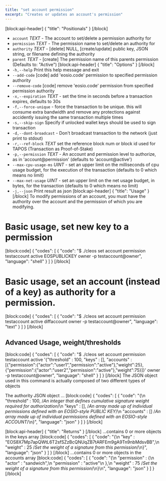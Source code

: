 ```yaml
---
title: "set account permission"
excerpt: "Creates or updates an account's permission"
---
```

[block:api-header]
{
  "title": "Positionals"
}
[/block]
- `account` _TEXT_ - The account to set/delete a permission authority for
- `permission` _TEXT_ - The permission name to set/delete an authority for
- `authority` _TEXT_ - [delete] NULL, [create/update] public key, JSON string, or filename defining the authority
- `parent` _TEXT_ - [create] The permission name of this parents permission (Defaults to: "Active")
[block:api-header]
{
  "title": "Options"
}
[/block]
- `-h,--help` Print this help message and exit
-  `--add-code` [code] add 'eosio.code' permission to specified permission authority
-  `--remove-code` [code] remove 'eosio.code' permission from specified permission authority
- `-x,--expiration` _TEXT_ - set the time in seconds before a transaction expires, defaults to 30s
- `-f,--force-unique` - force the transaction to be unique. this will consume extra bandwidth and remove any protections against accidently issuing the same transaction multiple times
- `-s,--skip-sign` Specify if unlocked wallet keys should be used to sign transaction
- `-d,--dont-broadcast` - Don't broadcast transaction to the network (just print to stdout)
- `-r,--ref-block` _TEXT_         set the reference block num or block id used for TAPOS (Transaction as Proof-of-Stake)
- `-p,--permission`  _TEXT_ - An account and permission level to authorize, as in 'account@permission' (defaults to 'account@active')
- `--max-cpu-usage-ms` _UINT_ - set an upper limit on the milliseconds of cpu usage budget, for the execution of the transaction (defaults to 0 which means no limit)
- `--max-net-usage` _UINT_ - set an upper limit on the net usage budget, in bytes, for the transaction (defaults to 0 which means no limit)
- `-j,--json` Print result as json
[block:api-header]
{
  "title": "Usage"
}
[/block]
To modify permissions of an account, you must have the authority over the account and the permission of which you are modifying.

# Basic usage, set new key to a permission
[block:code]
{
  "codes": [
    {
      "code": "$ ./cleos set account permission testaccount active EOSPUBLICKEY owner -p testaccount@owner",
      "language": "shell"
    }
  ]
}
[/block]
# Basic usage, set an account (instead of a key) as authority for a permission. 
[block:code]
{
  "codes": [
    {
      "code": "$ ./cleos set account permission testaccount active diffaccount owner -p testaccount@owner",
      "language": "text"
    }
  ]
}
[/block]
## Advanced Usage, weight/thresholds
[block:code]
{
  "codes": [
    {
      "code": "$ ./cleos set account permission testaccount active '{\"threshold\" : 100, \"keys\" : [], \"accounts\" : [{\"permission\":{\"actor\":\"user1\",\"permission\":\"active\"},\"weight\":25}, {\"permission\":{\"actor\":\"user2\",\"permission\":\"active\"},\"weight\":75}]}' owner -p testaccount@owner",
      "language": "shell"
    }
  ]
}
[/block]
The JSON object used in this command is actually composed of two different types of objects

The authority JSON object ...
[block:code]
{
  "codes": [
    {
      "code": "{\n  \"threshold\"       : 100,    /*An integer that defines cumulative signature weight required for authorization*/\n  \"keys\"            : [],     /*An array made up of individual permissions defined with an EOSIO-style PUBLIC KEY*/\n  \"accounts\"        : []      /*An array made up of individual permissions defined with an EOSIO-style ACCOUNT*/\n}",
      "language": "json"
    }
  ]
}
[/block]

[block:api-header]
{
  "title": "Returns"
}
[/block]
...contains 0 or more objects in the keys array
[block:code]
{
  "codes": [
    {
      "code": "{\n  \"key\"           : \"EOS8X7Mp7apQWtL6T2sfSZzBcQNUqZB7tARFEm9gA9Tn9nbMdsvBB\",\n  \"weight\"        : 25      /*Set the weight of a signature from this permission*/\n}",
      "language": "json"
    }
  ]
}
[/block]
...contains 0 or more objects in the accounts array
[block:code]
{
  "codes": [
    {
      "code": "{\n  \"permission\" : {\n    \"actor\"       : \"sandwich\",\n    \"permission\"  : \"active\"\n  },\n  \"weight\"      : 75      /*Set the weight of a signature from this permission*/\n}\n",
      "language": "json"
    }
  ]
}
[/block]